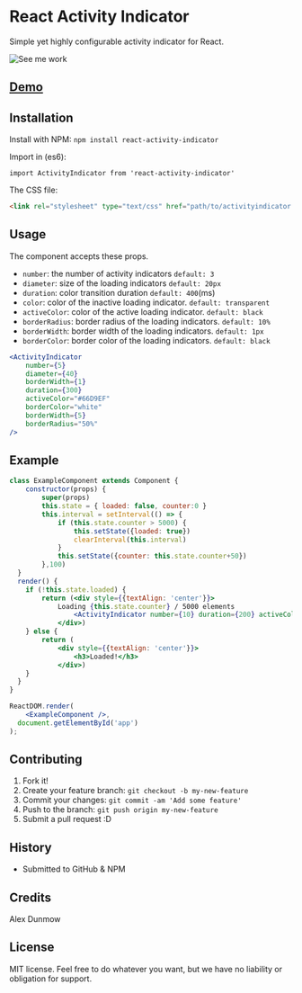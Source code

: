 # React Activity Indicator

Simple yet highly configurable activity indicator for React.

![See me work](http://i.imgur.com/gtERQ2h.gif)

## [Demo](https://blockninja.github.io/react-activity-indicator/)

## Installation

Install with NPM: `npm install react-activity-indicator`

Import in (es6):

`import ActivityIndicator from 'react-activity-indicator'`

The CSS file:

```html
<link rel="stylesheet" type="text/css" href="path/to/activityindicator.css">
```

## Usage

The component accepts these props.

- `number`: the number of activity indicators `default: 3`
- `diameter`: size of the loading indicators `default: 20px`
- `duration`: color transition duration `default: 400`(ms)
- `color`: color of the inactive loading indicator. `default: transparent`
- `activeColor`: color of the active loading indicator. `default: black`
- `borderRadius`: border radius of the loading indicators. `default: 10%`
- `borderWidth`: border width of the loading indicators. `default: 1px`
- `borderColor`: border color of the loading indicators. `default: black`


```jsx
<ActivityIndicator
	number={5}
	diameter={40}
	borderWidth={1}
	duration={300}
	activeColor="#66D9EF"
	borderColor="white"
	borderWidth={5}
	borderRadius="50%" 
/>
```

## Example

```jsx
class ExampleComponent extends Component {
	constructor(props) {
		super(props)
		this.state = { loaded: false, counter:0 }
		this.interval = setInterval(() => {
			if (this.state.counter > 5000) {
				this.setState({loaded: true})
				clearInterval(this.interval)
			}
			this.setState({counter: this.state.counter+50})
		},100)
  }
  render() {
    if (!this.state.loaded) {
    	return (<div style={{textAlign: 'center'}}>
    		Loading {this.state.counter} / 5000 elements
				<ActivityIndicator number={10} duration={200} activeColor="#0070bf" borderWidth={2} borderRadius="50%" diameter={25} />
			</div>)
  	} else {
  		return (
  			<div style={{textAlign: 'center'}}>
	  			<h3>Loaded!</h3>
  			</div>)
  	}
  }
}

ReactDOM.render(
	<ExampleComponent />,
  document.getElementById('app')
);

```

## Contributing

1. Fork it!
2. Create your feature branch: `git checkout -b my-new-feature`
3. Commit your changes: `git commit -am 'Add some feature'`
4. Push to the branch: `git push origin my-new-feature`
5. Submit a pull request :D

## History

* Submitted to GitHub & NPM

## Credits

Alex Dunmow

## License

MIT license. Feel free to do whatever you want, but we have no liability or obligation for support.